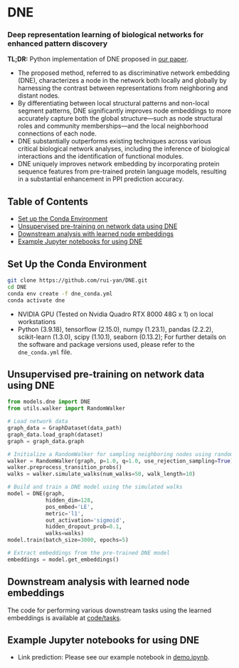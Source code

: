 # DNE

### Deep representation learning of biological networks for enhanced pattern discovery

**TL;DR:** Python implementation of DNE proposed in [our paper](). 
- The proposed method, referred to as discriminative network embedding (DNE), characterizes a node in the network both locally and globally by harnessing the contrast between representations from neighboring and distant nodes.
- By differentiating between local structural patterns and non-local segment patterns, DNE significantly improves node embeddings to more accurately capture both the global structure—such as node structural roles and community memberships—and the local neighborhood connections of each node.
- DNE substantially outperforms existing techniques across various critical biological network analyses, including the inference of biological interactions and the identification of functional modules.
- DNE uniquely improves network embedding by incorporating protein sequence features from pre-trained protein language models, resulting in a substantial enhancement in PPI prediction accuracy.

## Table of Contents
- [Set up the Conda Environment](#set-up-the-conda-environment)
- [Unsupervised pre-training on network data using DNE](#unsupervised-pre-training-on-network-data-using-dne)
- [Downstream analysis with learned node embeddings](#downstream-analysis-with-learned-node-embeddings)
- [Example Jupyter notebooks for using DNE](#example-jupyter-notebooks-for-using-dne)

## Set Up the Conda Environment
```bash
git clone https://github.com/rui-yan/DNE.git
cd DNE
conda env create -f dne_conda.yml
conda activate dne
```

* NVIDIA GPU (Tested on Nvidia Quadro RTX 8000 48G x 1) on local workstations
* Python (3.9.18), tensorflow (2.15.0), numpy (1.23.1), pandas (2.2.2), scikit-learn (1.3.0), scipy (1.10.1), seaborn (0.13.2); For further details on the software and package versions used, please refer to the `dne_conda.yml` file.

## Unsupervised pre-training on network data using DNE
```python
from models.dne import DNE
from utils.walker import RandomWalker

# Load network data
graph_data = GraphDataset(data_path)
graph_data.load_graph(dataset)
graph = graph_data.graph

# Initialize a RandomWalker for sampling neighboring nodes using random walks
walker = RandomWalker(graph, p=1.0, q=1.0, use_rejection_sampling=True)
walker.preprocess_transition_probs()
walks = walker.simulate_walks(num_walks=50, walk_length=10)

# Build and train a DNE model using the simulated walks
model = DNE(graph,
            hidden_dim=128,
            pos_embed='LE',
            metric='l1',
            out_activation='sigmoid',
            hidden_dropout_prob=0.1,
            walks=walks)
model.train(batch_size=3000, epochs=5)

# Extract embeddings from the pre-trained DNE model
embeddings = model.get_embeddings()
```

## Downstream analysis with learned node embeddings
The code for performing various downstream tasks using the learned embeddings is available at [code/tasks](https://github.com/rui-yan/DNE/tree/main/code/tasks).

## Example Jupyter notebooks for using DNE 
- Link prediction: Please see our example notebook in [demo.ipynb](https://github.com/rui-yan/DNE/blob/main/demo.ipynb).
